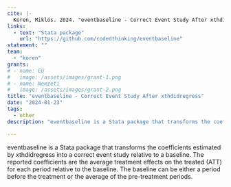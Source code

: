 ```yaml
---
cite: |-
  Koren, Miklós. 2024. "eventbaseline - Correct Event Study After xthdidregress [software]" Available at https://github.com/codedthinking/eventbaseline
links:
  - text: "Stata package"
    url: "https://github.com/codedthinking/eventbaseline"
statement: ""
team:
  - "koren"
grants:
# - name: EU
#   image: /assets/images/grant-1.png
# - name: Nemzeti
#   image: /assets/images/grant-2.png
title: "eventbaseline - Correct Event Study After xthdidregress"
date: "2024-01-23"
tags:
  - other
description: "eventbaseline is a Stata package that transforms the coefficients estimated by xthdidregress into a correct event study relative to a baseline. The reported coefficients are the average treatment effects on the treated (ATT) for each period relative to the baseline. The baseline can be either a period before the treatment or the average of the pre-treatment periods"

---
```


eventbaseline is a Stata package that transforms the coefficients estimated by xthdidregress into a correct event study relative to a baseline. The reported coefficients are the average treatment effects on the treated (ATT) for each period relative to the baseline. The baseline can be either a period before the treatment or the average of the pre-treatment periods.
